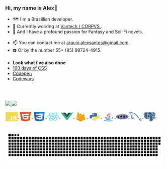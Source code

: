 ### Hi, my name is Alex👋

- 🗺️ I'm a Brazillian developer.   
- 🌱 Currently working at <a href='https://vantechnology.com.br/'> Vantech / CORPVS </a>.
- 📖 And I have a profound passion for Fantasy and Sci-Fi novels.
\
&nbsp;
- 📫 You can contact me at araujo.alexsantos@gmail.com.
- ☎️ Or by the number 55+ (85) 98724-4915.
\
&nbsp;
- <b>Look what i've also done</b>
- <a href='https://100dayscss.com/progress/Alex_Araujo/'> 100 days of CSS </a>
- <a href='https://codepen.io/Alex_Araujo'> Codepen </a>
- <a href='https://www.codewars.com/users/AraujoAlexS'> Codewars </a>

\
&nbsp;
 <div>
  <a href="https://github.com/AraujoAlexS">
  <img height="180em" src="https://github-readme-stats.vercel.app/api?username=AraujoAlexS&show_icons=true&theme=merko&include_all_commits=true&count_private=true"/>
  <img height="180em" src="https://github-readme-stats.vercel.app/api/top-langs/?username=AraujoAlexS&layout=compact&langs_count=7&theme=merko"/>
</div>
  
<div style="display: inline_block"><br>
  <img align="center" alt="JavaScript" height="30" width="40" src="https://raw.githubusercontent.com/devicons/devicon/master/icons/javascript/javascript-plain.svg">
  <img align="center" alt="HTML" height="30" width="40" src="https://raw.githubusercontent.com/devicons/devicon/master/icons/html5/html5-original.svg">
  <img align="center" alt="CSS" height="30" width="40" src="https://raw.githubusercontent.com/devicons/devicon/master/icons/css3/css3-original.svg">
  <img align="center" alt="React" height="30" width="40" src="https://raw.githubusercontent.com/devicons/devicon/master/icons/react/react-original.svg">
  <img align="center" alt="Vue" height="30" width="40" src="https://raw.githubusercontent.com/devicons/devicon/master/icons/vuejs/vuejs-original.svg"> 
 <img align="center" alt="Firebase" height="30" width="40" src="https://raw.githubusercontent.com/devicons/devicon/master/icons/firebase/firebase-plain.svg"> 
 <img align="center" alt="Python" height="30" width="40" src="https://raw.githubusercontent.com/devicons/devicon/master/icons/python/python-original.svg">
  <img align="center" alt="Java" height="30" width="40" src="https://raw.githubusercontent.com/devicons/devicon/master/icons/java/java-original.svg">
  <img align="center" alt="PHP" height="30" width="40" src="https://raw.githubusercontent.com/devicons/devicon/master/icons/php/php-original.svg">
  <img align="center" alt="MySQL" height="30" width="40" src="https://raw.githubusercontent.com/devicons/devicon/master/icons/mysql/mysql-original.svg">
  <img align="center" alt="PostgreSQL" height="30" width="40" src="https://raw.githubusercontent.com/devicons/devicon/master/icons/postgresql/postgresql-original.svg">
 </div>
 
 ##

 ![Snake animation](https://github.com/AraujoAlexS/AraujoAlexS/blob/output/github-contribution-grid-snake.svg)
